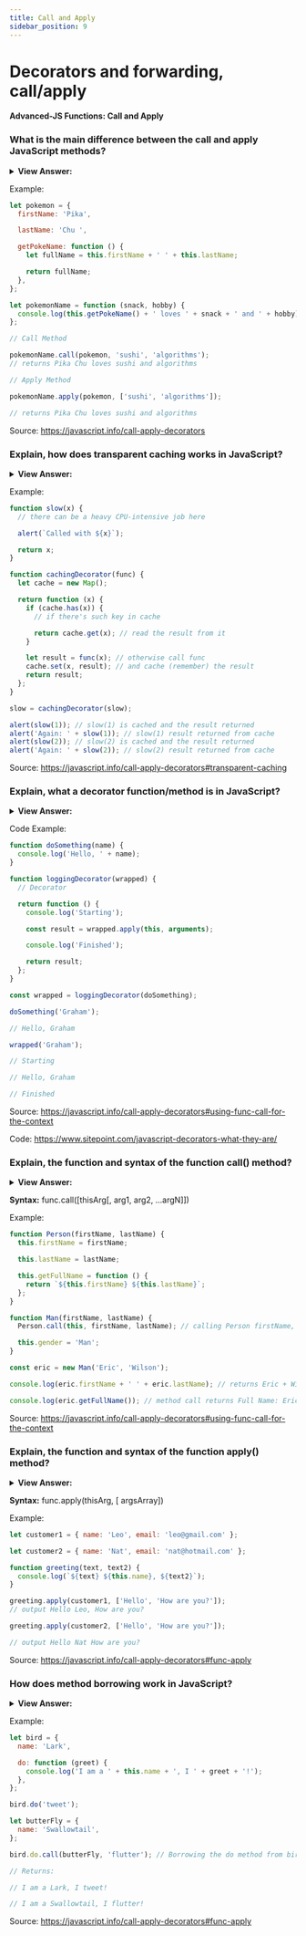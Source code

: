 ```yaml
---
title: Call and Apply
sidebar_position: 9
---
```


# Decorators and forwarding, call/apply

**Advanced-JS Functions: Call and Apply**

<head>
  <title>Call and Apply - JavaScript Interview Questions & Answers</title>
  <meta charSet="utf-8" />
</head>

### What is the main difference between the call and apply JavaScript methods?

<details>
  <summary><strong>View Answer:</strong></summary>
  <div>
  <div><strong>Interview Response:</strong> The only difference between call and apply is what they accept as parameters, call() expects all parameters to be passed in individually, whereas apply() expects an array of parameters.
</div>
  </div>
</details>

Example:

```js
let pokemon = {
  firstName: 'Pika',

  lastName: 'Chu ',

  getPokeName: function () {
    let fullName = this.firstName + ' ' + this.lastName;

    return fullName;
  },
};

let pokemonName = function (snack, hobby) {
  console.log(this.getPokeName() + ' loves ' + snack + ' and ' + hobby);
};

// Call Method

pokemonName.call(pokemon, 'sushi', 'algorithms');
// returns Pika Chu loves sushi and algorithms

// Apply Method

pokemonName.apply(pokemon, ['sushi', 'algorithms']);

// returns Pika Chu loves sushi and algorithms
```

Source: <https://javascript.info/call-apply-decorators>

### Explain, how does transparent caching works in JavaScript?

<details>
  <summary><strong>View Answer:</strong></summary>
  <div>
  <div><strong>Interview Response:</strong> You can use transparent caching to reduce the load on the user’s browser or server by implementing a decorator. The decorator handles the functions result in a manner to determine if the result has been cached or not. Transparent caching also reduces the amount of bandwidth necessary to perform tasks and can greatly improve application performance. One of the main benefits of creating decorators is the ability to re-use cached results.
</div>
  </div>
</details>

Example:

```js
function slow(x) {
  // there can be a heavy CPU-intensive job here

  alert(`Called with ${x}`);

  return x;
}

function cachingDecorator(func) {
  let cache = new Map();

  return function (x) {
    if (cache.has(x)) {
      // if there's such key in cache

      return cache.get(x); // read the result from it
    }

    let result = func(x); // otherwise call func
    cache.set(x, result); // and cache (remember) the result
    return result;
  };
}

slow = cachingDecorator(slow);

alert(slow(1)); // slow(1) is cached and the result returned
alert('Again: ' + slow(1)); // slow(1) result returned from cache
alert(slow(2)); // slow(2) is cached and the result returned
alert('Again: ' + slow(2)); // slow(2) result returned from cache
```

Source: <https://javascript.info/call-apply-decorators#transparent-caching>

### Explain, what a decorator function/method is in JavaScript?

<details>
  <summary><strong>View Answer:</strong></summary>
  <div>
  <div><strong>Interview Response:</strong> A decorator is a function that modifies the behavior of the function or method passed to it by returning a new function. You can implement decorators in any language that supports functions as first-class citizens, where you can bind a function to a variable or pass it as an argument to another function.
</div>
  </div>
</details>

Code Example:

```js
function doSomething(name) {
  console.log('Hello, ' + name);
}

function loggingDecorator(wrapped) {
  // Decorator

  return function () {
    console.log('Starting');

    const result = wrapped.apply(this, arguments);

    console.log('Finished');

    return result;
  };
}

const wrapped = loggingDecorator(doSomething);

doSomething('Graham');

// Hello, Graham

wrapped('Graham');

// Starting

// Hello, Graham

// Finished
```

Source: <https://javascript.info/call-apply-decorators#using-func-call-for-the-context>

Code: <https://www.sitepoint.com/javascript-decorators-what-they-are/>

### Explain, the function and syntax of the function call() method?

<details>
  <summary><strong>View Answer:</strong></summary>
  <div>
  <div><strong>Interview Response:</strong> The call method allows a function belonging to one object to be assigned and called for a different object. The call method provides a new value of “this” to the function. With call, you can write a method once and then inherit it in another object, without having to rewrite the method for the new object. The call method expects a list of arguments verses an array of arguments in the apply method.</div><br />
  <div><strong>Technical Response:</strong> The call() method allows for a function/method belonging to one object to be assigned and called for a different object. The call() method provides a new value of this to the function/method. With call(), you can write a method once and then inherit it in another object, without having to rewrite the method for the new object. While the syntax of this function is almost identical to that of apply(), the fundamental difference is that call() accepts an argument list, while apply() accepts a single array of arguments.
  </div>
  </div>
</details>

**Syntax:** func.call([thisArg[, arg1, arg2, ...argN]])

Example:

```js
function Person(firstName, lastName) {
  this.firstName = firstName;

  this.lastName = lastName;

  this.getFullName = function () {
    return `${this.firstName} ${this.lastName}`;
  };
}

function Man(firstName, lastName) {
  Person.call(this, firstName, lastName); // calling Person firstName, lastName

  this.gender = 'Man';
}

const eric = new Man('Eric', 'Wilson');

console.log(eric.firstName + ' ' + eric.lastName); // returns Eric + Wilson

console.log(eric.getFullName()); // method call returns Full Name: Eric Wilson
```

Source: <https://javascript.info/call-apply-decorators#using-func-call-for-the-context>

### Explain, the function and syntax of the function apply() method?

<details>
  <summary><strong>View Answer:</strong></summary>
  <div>
  <div><strong>Interview Response:</strong> The apply method calls a function with a given “this” value, and arguments provided as an array or an array-like object. While the syntax of this function is almost identical to that of the call method. The fundamental difference is that call() accepts an argument list, while apply() accepts a single array of arguments.
</div>
  </div>
</details>

**Syntax:** func.apply(thisArg, [ argsArray])

Example:

```js
let customer1 = { name: 'Leo', email: 'leo@gmail.com' };

let customer2 = { name: 'Nat', email: 'nat@hotmail.com' };

function greeting(text, text2) {
  console.log(`${text} ${this.name}, ${text2}`);
}

greeting.apply(customer1, ['Hello', 'How are you?']);
// output Hello Leo, How are you?

greeting.apply(customer2, ['Hello', 'How are you?']);

// output Hello Nat How are you?
```

Source: <https://javascript.info/call-apply-decorators#func-apply>

### How does method borrowing work in JavaScript?

<details>
  <summary><strong>View Answer:</strong></summary>
  <div>
  <div><strong>Interview Response:</strong> Method borrowing allows us to use the methods of one object on a different object without having to make a copy of that method and maintain it in two separate places. It is accomplished through the use of .call(), .apply(), or .bind(), all of which exist to explicitly set this on the method we are borrowing.
</div>
  </div>
</details>

Example:

```js
let bird = {
  name: 'Lark',

  do: function (greet) {
    console.log('I am a ' + this.name + ', I ' + greet + '!');
  },
};

bird.do('tweet');

let butterFly = {
  name: 'Swallowtail',
};

bird.do.call(butterFly, 'flutter'); // Borrowing the do method from bird

// Returns:

// I am a Lark, I tweet!

// I am a Swallowtail, I flutter!
```

Source: <https://javascript.info/call-apply-decorators#func-apply>
